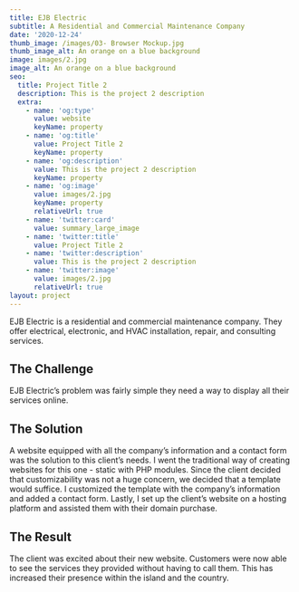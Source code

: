 ```yaml
---
title: EJB Electric
subtitle: A Residential and Commercial Maintenance Company
date: '2020-12-24'
thumb_image: /images/03- Browser Mockup.jpg
thumb_image_alt: An orange on a blue background
image: images/2.jpg
image_alt: An orange on a blue background
seo:
  title: Project Title 2
  description: This is the project 2 description
  extra:
    - name: 'og:type'
      value: website
      keyName: property
    - name: 'og:title'
      value: Project Title 2
      keyName: property
    - name: 'og:description'
      value: This is the project 2 description
      keyName: property
    - name: 'og:image'
      value: images/2.jpg
      keyName: property
      relativeUrl: true
    - name: 'twitter:card'
      value: summary_large_image
    - name: 'twitter:title'
      value: Project Title 2
    - name: 'twitter:description'
      value: This is the project 2 description
    - name: 'twitter:image'
      value: images/2.jpg
      relativeUrl: true
layout: project
---
```

EJB Electric is a residential and commercial maintenance company. They offer electrical, electronic, and HVAC installation, repair, and consulting services.

## The Challenge 


EJB Electric’s problem was fairly simple they need a way to display all their services online. 


## The Solution


A website equipped with all the company’s information and a contact form was the solution to this client’s needs. I went the traditional way of creating websites for this one - static with PHP modules. Since the client decided that customizability was not a huge concern, we decided that a template would suffice. I customized the template with the company’s information and added a contact form. Lastly, I set up the client’s website on a hosting platform and assisted them with their domain purchase.



## The Result

The client was excited about their new website. Customers were now able to see the services they provided without having to call them. This has increased their presence within the island and the country.
